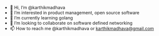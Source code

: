 - 👋 Hi, I’m @karthikmadhava
- 👀 I’m interested in product management, open source software
- 🌱 I’m currently learning golang
- 💞️ I’m looking to collaborate on software defined networking
- 📫 How to reach me @karthikmadhava or karthikmadhava@gmail.com

<!---
karthikmadhava/karthikmadhava is a ✨ special ✨ repository because its `README.md` (this file) appears on your GitHub profile.
You can click the Preview link to take a look at your changes.
--->

